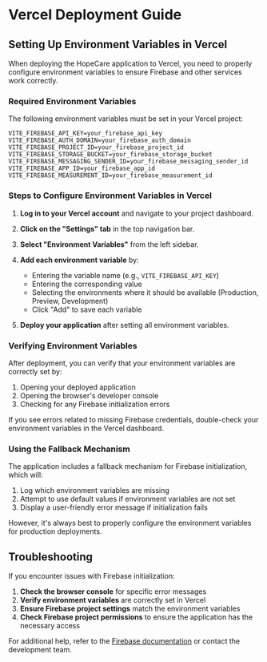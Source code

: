 # Vercel Deployment Guide

## Setting Up Environment Variables in Vercel

When deploying the HopeCare application to Vercel, you need to properly configure environment variables to ensure Firebase and other services work correctly.

### Required Environment Variables

The following environment variables must be set in your Vercel project:

```
VITE_FIREBASE_API_KEY=your_firebase_api_key
VITE_FIREBASE_AUTH_DOMAIN=your_firebase_auth_domain
VITE_FIREBASE_PROJECT_ID=your_firebase_project_id
VITE_FIREBASE_STORAGE_BUCKET=your_firebase_storage_bucket
VITE_FIREBASE_MESSAGING_SENDER_ID=your_firebase_messaging_sender_id
VITE_FIREBASE_APP_ID=your_firebase_app_id
VITE_FIREBASE_MEASUREMENT_ID=your_firebase_measurement_id
```

### Steps to Configure Environment Variables in Vercel

1. **Log in to your Vercel account** and navigate to your project dashboard.

2. **Click on the "Settings" tab** in the top navigation bar.

3. **Select "Environment Variables"** from the left sidebar.

4. **Add each environment variable** by:
   - Entering the variable name (e.g., `VITE_FIREBASE_API_KEY`)
   - Entering the corresponding value
   - Selecting the environments where it should be available (Production, Preview, Development)
   - Click "Add" to save each variable

5. **Deploy your application** after setting all environment variables.

### Verifying Environment Variables

After deployment, you can verify that your environment variables are correctly set by:

1. Opening your deployed application
2. Opening the browser's developer console
3. Checking for any Firebase initialization errors

If you see errors related to missing Firebase credentials, double-check your environment variables in the Vercel dashboard.

### Using the Fallback Mechanism

The application includes a fallback mechanism for Firebase initialization, which will:

1. Log which environment variables are missing
2. Attempt to use default values if environment variables are not set
3. Display a user-friendly error message if initialization fails

However, it's always best to properly configure the environment variables for production deployments.

## Troubleshooting

If you encounter issues with Firebase initialization:

1. **Check the browser console** for specific error messages
2. **Verify environment variables** are correctly set in Vercel
3. **Ensure Firebase project settings** match the environment variables
4. **Check Firebase project permissions** to ensure the application has the necessary access

For additional help, refer to the [Firebase documentation](https://firebase.google.com/docs/web/setup) or contact the development team. 